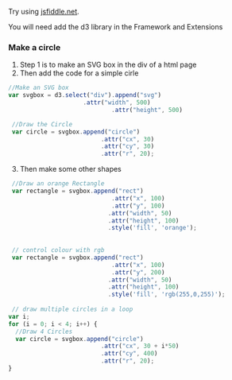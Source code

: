 Try using [jsfiddle.net](https://jsfiddle.net/).

You will need add the d3 library in the Framework and Extensions


### Make a circle
1. Step 1 is to make an SVG box in the div of a html page
2. Then add the code for a simple cirle

``` javascript
//Make an SVG box
var svgbox = d3.select("div").append("svg")
		             .attr("width", 500)
                             .attr("height", 500)

 //Draw the Circle
 var circle = svgbox.append("circle")
                          .attr("cx", 30)
                          .attr("cy", 30)
                          .attr("r", 20);
``` 

3. Then make some other shapes

``` javascript 
 //Draw an orange Rectangle
 var rectangle = svgbox.append("rect")
                             .attr("x", 100)
                             .attr("y", 100)
                            .attr("width", 50)
                            .attr("height", 100)
                            .style('fill', 'orange'); 
                            
                      
 // control colour with rgb
 var rectangle = svgbox.append("rect")
                             .attr("x", 100)
                             .attr("y", 200)
                            .attr("width", 50)
                            .attr("height", 100)
                            .style('fill', 'rgb(255,0,255)'); 
                      
 // draw multiple circles in a loop                               
var i;
for (i = 0; i < 4; i++) { 
  //Draw 4 Circles
  var circle = svgbox.append("circle")
                          .attr("cx", 30 + i*50)
                          .attr("cy", 400)
                          .attr("r", 20);
}    
```


```

